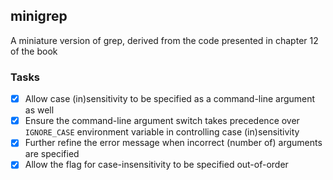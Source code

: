 ## minigrep

A miniature version of grep, derived from the code presented in chapter 12 of the book

### Tasks

- [x] Allow case (in)sensitivity to be specified as a command-line argument as well
- [x] Ensure the command-line argument switch takes precedence over `IGNORE_CASE` environment variable in controlling case (in)sensitivity
- [x] Further refine the error message when incorrect (number of) arguments are specified
- [x] Allow the flag for case-insensitivity to be specified out-of-order
